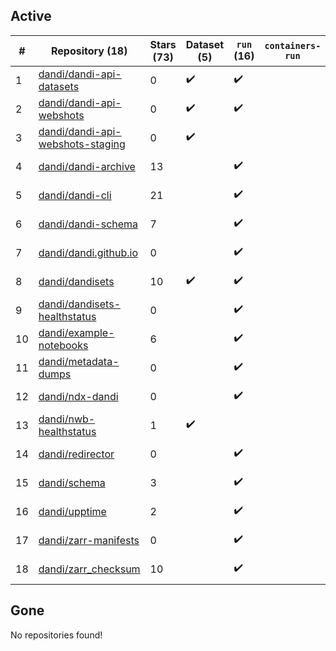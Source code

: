 ## Active
| # | Repository (18) | Stars (73) | Dataset (5) | `run` (16) | `containers-run` | Last Modified |
| --- | --- | --- | --- | --- | --- | --- |
| 1 | [dandi/dandi-api-datasets](https://github.com/dandi/dandi-api-datasets) | 0 | :heavy_check_mark: | :heavy_check_mark: |  | 2021-05-10 18:39:55+00:00 |
| 2 | [dandi/dandi-api-webshots](https://github.com/dandi/dandi-api-webshots) | 0 | :heavy_check_mark: | :heavy_check_mark: |  | 2023-09-27 12:53:14+00:00 |
| 3 | [dandi/dandi-api-webshots-staging](https://github.com/dandi/dandi-api-webshots-staging) | 0 | :heavy_check_mark: |  |  | 2021-12-20 08:47:12+00:00 |
| 4 | [dandi/dandi-archive](https://github.com/dandi/dandi-archive) | 13 |  | :heavy_check_mark: |  | 2024-09-09 21:43:01+00:00 |
| 5 | [dandi/dandi-cli](https://github.com/dandi/dandi-cli) | 21 |  | :heavy_check_mark: |  | 2024-09-09 21:35:17+00:00 |
| 6 | [dandi/dandi-schema](https://github.com/dandi/dandi-schema) | 7 |  | :heavy_check_mark: |  | 2024-09-06 21:00:10+00:00 |
| 7 | [dandi/dandi.github.io](https://github.com/dandi/dandi.github.io) | 0 |  | :heavy_check_mark: |  | 2024-09-10 02:45:54+00:00 |
| 8 | [dandi/dandisets](https://github.com/dandi/dandisets) | 10 | :heavy_check_mark: | :heavy_check_mark: |  | 2024-09-09 18:03:23+00:00 |
| 9 | [dandi/dandisets-healthstatus](https://github.com/dandi/dandisets-healthstatus) | 0 |  | :heavy_check_mark: |  | 2024-09-09 02:09:53+00:00 |
| 10 | [dandi/example-notebooks](https://github.com/dandi/example-notebooks) | 6 |  | :heavy_check_mark: |  | 2024-09-09 21:36:11+00:00 |
| 11 | [dandi/metadata-dumps](https://github.com/dandi/metadata-dumps) | 0 |  | :heavy_check_mark: |  | 2020-02-29 02:42:42+00:00 |
| 12 | [dandi/ndx-dandi](https://github.com/dandi/ndx-dandi) | 0 |  | :heavy_check_mark: |  | 2020-02-06 17:21:35+00:00 |
| 13 | [dandi/nwb-healthstatus](https://github.com/dandi/nwb-healthstatus) | 1 | :heavy_check_mark: |  |  | 2023-11-09 22:05:52+00:00 |
| 14 | [dandi/redirector](https://github.com/dandi/redirector) | 0 |  | :heavy_check_mark: |  | 2023-05-22 15:33:18+00:00 |
| 15 | [dandi/schema](https://github.com/dandi/schema) | 3 |  | :heavy_check_mark: |  | 2024-07-10 21:11:02+00:00 |
| 16 | [dandi/upptime](https://github.com/dandi/upptime) | 2 |  | :heavy_check_mark: |  | 2024-09-04 00:18:42+00:00 |
| 17 | [dandi/zarr-manifests](https://github.com/dandi/zarr-manifests) | 0 |  | :heavy_check_mark: |  | 2024-08-28 06:24:55+00:00 |
| 18 | [dandi/zarr_checksum](https://github.com/dandi/zarr_checksum) | 10 |  | :heavy_check_mark: |  | 2024-08-26 15:41:44+00:00 |

## Gone
No repositories found!
